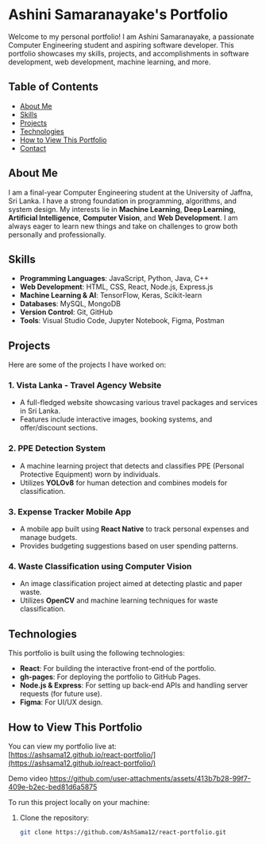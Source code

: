# Ashini Samaranayake's Portfolio

Welcome to my personal portfolio! I am Ashini Samaranayake, a passionate Computer Engineering student and aspiring software developer. This portfolio showcases my skills, projects, and accomplishments in software development, web development, machine learning, and more.

## Table of Contents

- [About Me](#about-me)
- [Skills](#skills)
- [Projects](#projects)
- [Technologies](#technologies)
- [How to View This Portfolio](#how-to-view-this-portfolio)
- [Contact](#contact)

## About Me

I am a final-year Computer Engineering student at the University of Jaffna, Sri Lanka. I have a strong foundation in programming, algorithms, and system design. My interests lie in **Machine Learning**, **Deep Learning**, **Artificial Intelligence**, **Computer Vision**, and **Web Development**. I am always eager to learn new things and take on challenges to grow both personally and professionally.

## Skills

- **Programming Languages**: JavaScript, Python, Java, C++
- **Web Development**: HTML, CSS, React, Node.js, Express.js
- **Machine Learning & AI**: TensorFlow, Keras, Scikit-learn
- **Databases**: MySQL, MongoDB
- **Version Control**: Git, GitHub
- **Tools**: Visual Studio Code, Jupyter Notebook, Figma, Postman

## Projects

Here are some of the projects I have worked on:

### 1. **Vista Lanka - Travel Agency Website**
   - A full-fledged website showcasing various travel packages and services in Sri Lanka.
   - Features include interactive images, booking systems, and offer/discount sections.

### 2. **PPE Detection System**
   - A machine learning project that detects and classifies PPE (Personal Protective Equipment) worn by individuals.
   - Utilizes **YOLOv8** for human detection and combines models for classification.

### 3. **Expense Tracker Mobile App**
   - A mobile app built using **React Native** to track personal expenses and manage budgets.
   - Provides budgeting suggestions based on user spending patterns.

### 4. **Waste Classification using Computer Vision**
   - An image classification project aimed at detecting plastic and paper waste.
   - Utilizes **OpenCV** and machine learning techniques for waste classification.

## Technologies

This portfolio is built using the following technologies:

- **React**: For building the interactive front-end of the portfolio.
- **gh-pages**: For deploying the portfolio to GitHub Pages.
- **Node.js & Express**: For setting up back-end APIs and handling server requests (for future use).
- **Figma**: For UI/UX design.

## How to View This Portfolio

You can view my portfolio live at:  
[https://ashsama12.github.io/react-portfolio/](https://ashsama12.github.io/react-portfolio/)

Demo video
https://github.com/user-attachments/assets/413b7b28-99f7-409e-b2ec-bed81d6a5875

To run this project locally on your machine:

1. Clone the repository:
   ```bash
   git clone https://github.com/AshSama12/react-portfolio.git
